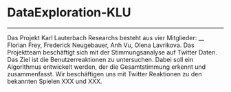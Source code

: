 # DataExploration-KLU
***
Das Projekt Karl Lauterbach Researchs besteht aus vier Mitglieder: 
__
Florian Frey, Frederick Neugebauer, Anh Vu, Olena Lavrikova.
Das Projektteam beschäftigt sich mit der Stimmungsanalyse auf Twitter Daten. Das Ziel ist die Benutzerreaktionen zu untersuchen. 
Dabei soll ein Algorithmus entwickelt werden, der die Gesamtstimmung erkennt und zusammenfasst. Wir beschäftigen uns mit Twitter Reaktionen zu den bekannten Spielen XXX und XXX.  

